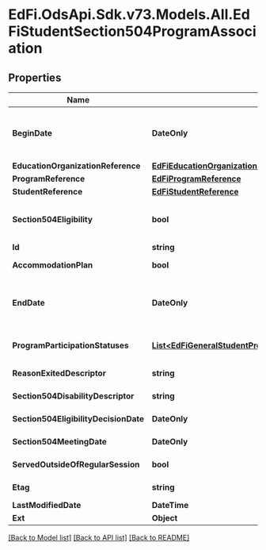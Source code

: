 # EdFi.OdsApi.Sdk.v73.Models.All.EdFiStudentSection504ProgramAssociation

## Properties

Name | Type | Description | Notes
------------ | ------------- | ------------- | -------------
**BeginDate** | **DateOnly** | The earliest date the student is involved with the program. Typically, this is the date the student becomes eligible for the program.  Note: Date interpretation may vary. Ed-Fi recommends inclusive dates, but states may define dates as inclusive or exclusive. For calculations, align with local guidelines. | 
**EducationOrganizationReference** | [**EdFiEducationOrganizationReference**](EdFiEducationOrganizationReference.md) |  | 
**ProgramReference** | [**EdFiProgramReference**](EdFiProgramReference.md) |  | 
**StudentReference** | [**EdFiStudentReference**](EdFiStudentReference.md) |  | 
**Section504Eligibility** | **bool** | Indicates whether student has a disability, either temporary or permenant, that qualifies student for Section 504 consideration. Selection of FALSE for this boolean is equivalent to marking student as &#39;Did Not Qualify&#39;. | 
**Id** | **string** |  | [optional] 
**AccommodationPlan** | **bool** | Indicates whether student has a Section 504 accommodation plan. | [optional] 
**EndDate** | **DateOnly** | The month, day, and year on which the student exited the program or stopped receiving services.  Note: Date interpretation may vary. Ed-Fi recommends inclusive dates, but states may define dates as inclusive or exclusive. For calculations, align with local guidelines. | [optional] 
**ProgramParticipationStatuses** | [**List&lt;EdFiGeneralStudentProgramAssociationProgramParticipationStatus&gt;**](EdFiGeneralStudentProgramAssociationProgramParticipationStatus.md) | An unordered collection of generalStudentProgramAssociationProgramParticipationStatuses. The status of the student&#39;s program participation. | [optional] 
**ReasonExitedDescriptor** | **string** | The reason the student left the program within a school or district. | [optional] 
**Section504DisabilityDescriptor** | **string** | Defines one or more disabilities student has that qualifies them for a Section 504 plan. | [optional] 
**Section504EligibilityDecisionDate** | **DateOnly** | The month, day, and year on which the Section 504 eligibility decision is made. | [optional] 
**Section504MeetingDate** | **DateOnly** | The month, day, and year on which the meeting with student&#39;s parent/guardian held to discuss the 504 eligibility of the student. | [optional] 
**ServedOutsideOfRegularSession** | **bool** | Indicates whether the student received services during the summer session or between sessions. | [optional] 
**Etag** | **string** | A unique system-generated value that identifies the version of the resource. | [optional] 
**LastModifiedDate** | **DateTime** | The date and time the resource was last modified. | [optional] 
**Ext** | **Object** | Extensions to the StudentSection504ProgramAssociation entity. | [optional] 

[[Back to Model list]](../../README.md#documentation-for-models) [[Back to API list]](../../README.md#documentation-for-api-endpoints) [[Back to README]](../../README.md)


